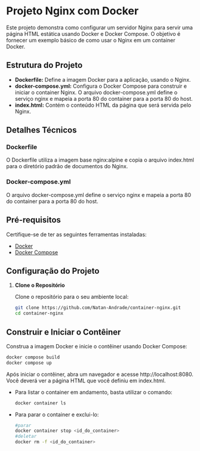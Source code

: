 # Projeto Nginx com Docker

Este projeto demonstra como configurar um servidor Nginx para servir uma página HTML estática usando Docker e Docker Compose. O objetivo é fornecer um exemplo básico de como usar o Nginx em um container Docker.

## Estrutura do Projeto

* **Dockerfile:** Define a imagem Docker para a aplicação, usando o Nginx.
* **docker-compose.yml:** Configura o Docker Compose para construir e iniciar o container Nginx. O arquivo docker-compose.yml define o serviço nginx e mapeia a porta 80 do container para a porta 80 do host.
* **index.html:** Contém o conteúdo HTML da página que será servida pelo Nginx.

## Detalhes Técnicos

### Dockerfile
O Dockerfile utiliza a imagem base nginx:alpine e copia o arquivo index.html para o diretório padrão de documentos do Nginx.

### Docker-compose.yml
O arquivo docker-compose.yml define o serviço nginx e mapeia a porta 80 do container para a porta 80 do host.

## Pré-requisitos

Certifique-se de ter as seguintes ferramentas instaladas:

- [Docker](https://www.docker.com/)
- [Docker Compose](https://docs.docker.com/compose/)

## Configuração do Projeto

1. **Clone o Repositório**

   Clone o repositório para o seu ambiente local:

   ```bash
   git clone https://github.com/Natan-Andrade/container-nginx.git
   cd container-nginx

## Construir e Iniciar o Contêiner

Construa a imagem Docker e inicie o contêiner usando Docker Compose:

```bash
docker compose build
docker compose up
```

Após iniciar o contêiner, abra um navegador e acesse http://localhost:8080. Você deverá ver a página HTML que você definiu em index.html.
- Para listar o container em andamento, basta utilizar o comando:
   ```bash
   docker container ls
   ```
- Para parar o container e exclui-lo:
   ```bash
   #parar
   docker container stop <id_do_container>
   #deletar
   docker rm -f <id_do_container>
   ```
